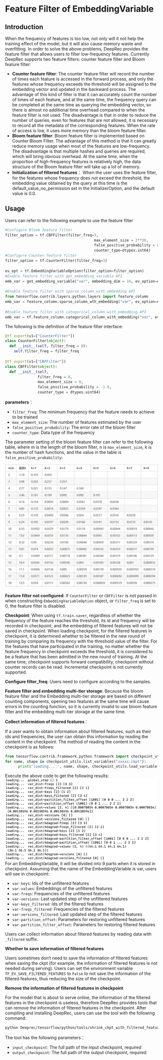 # Feature Filter of EmbeddingVariable
## Introduction
When the frequency of features is too low, not only will it not help the training effect of the model, but it will also cause memory waste and overfitting. In order to solve the above problems, DeepRec provides the feature filter that allows users to filter low-frequency features.
Currently DeepRec supports two feature filters: counter feature filter and Bloom feature filter:

- **Counter feature filter**: The counter feature filter will record the number of times each feature is accessed in the forward process, and only the features whose frequency exceeds the threshold will be assigned to the embedding vector and updated in the backward process. The advantage of this kind of filter is that it can accurately count the number of times of each feature, and at the same time, the frequency query can be completed at the same time as querying the embedding vector, so there is almost no additional time overhead compared to when the feature filter is not used. The disadvantage is that in order to reduce the number of queries, even for features that are not allowed, it is necessary to record all the metadata of the corresponding features. When the rate of access is low, it uses more memory than the bloom feature filter.
- **Bloom feature filter**: Bloom feature filter is implemented based on Counter Bloom Filter. The advantage of this method is that it can greatly reduce memory usage when most of the features are low-frequency. The disadvantage is that multiple hashes and queries are required, which will bring obvious overhead. At the same time, when the proportion of high-frequency features is relatively high, the data structure of the Bloom feature filter will take up a lot of memory.
- **Initialization of filtered features**： When the user uses the feature filter, for the features whose frequency does not exceed the threshold, the embedding value obtained by the query at this time is the default_value_no_permission set in the InitializerOption, and the default value is 0.0.

## Usage

Users can refer to the following example to use the feature filter

```python
#Configure Bloom feature filter
filter_option = tf.CBFFilter(filter_freq=3,
                                         max_element_size = 2**30,
                                         false_positive_probability = 0.01,
                                         counter_type=dtypes.int64)
#Configure Counter feature filter
filter_option = tf.CounterFilter(filter_freq=3)

ev_opt = tf.EmbeddingVariableOption(filter_option=filter_option)
#Enable feature filter with get_embedding_variable API
emb_var = get_embedding_variable("var", embedding_dim = 16, ev_option=ev_opt)

#Enable feature filter with sparse_column_with_embedding API
from tensorflow.contrib.layers.python.layers import feature_column
emb_var = feature_column.sparse_column_wth_embedding("var", ev_option=ev_opt)

#Enable feature filter with categorical_column_with_embedding API
emb_var = tf.feature_column.categorical_column_with_embedding("var", ev_option=ev_opt)
```
The following is the definition of the feature filter interface:
```python
@tf_export(v1=["CounterFilter"])
class CounterFilter(object):
  def __init__(self, filter_freq = 0):
    self.filter_freq = filter_freq
    
@tf_export(v1=["CBFFilter"])
class CBFFilter(object):
  def __init__(self,
               filter_freq = 0,
               max_element_size = 0,
               false_positive_probability = -1.0,
               counter_type = dtypes.uint64)
```
**parameters**：

- `filter_freq`: The minimum frequency that the feature needs to achieve to be trained
- `max_element_size`: The number of features estimated by the user
- `false_positive_probability`: The error rate of the bloom filter
- `counter_type`: Data type of the frequency

The parameter setting of the bloom feature filter can refer to the following table, where m is the length of the bloom filter, n is `max_element_size`, k is the number of hash functions, and the value in the table is `false_positive_probability`:

![img_1.png](Embedding-Variable/img_1.png)

**Feature filter not configured**: If `CounterFilter` or `CBFFilter` is not passed in when constructing `EmbeddingVariableOption` object, or `filter_freq` is set to 0, the feature filter is disabled.

**Checkpoint**: When using `tf.train.saver`, regardless of whether the frequency of the feature reaches the threshold, its id and frequency will be recorded in checkpoint, and the embedding of filtered features will not be saved in checkpoint. When loading checkpoint, for the filtered features in checkpoint, it is determined whether to be filtered in the new round of training by comparing its frequency with the threshold value of the filter. For the features that have participated in the training, no matter whether the feature frequency in checkpoint exceeds the threshold, it is considered to be a feature that has been admitted in the new round of training. At the same time, checkpoint supports forward compatibility, checkpoint without counter records can be read. Incremental checkpoint is not currently supported.

**Configure filter_freq**: Users need to configure according to the samples.

**Feature filter and embedding multi-tier storage**: Because the bloom feature filter and the Embedding multi-tier storage are based on different counting components, opening two features at the same time will cause errors in the counting function, so it is currently invalid to use bloom feature filter and the embedding multi-tier storage at the same time.

**Collect information of filtered features**：

If a user wants to obtain information about filtered features, such as their ids and frequencies, the user can obtain this information by reading the content in the checkpoint. The method of reading the content in the checkpoint is as follows:
```python
from tensorflow.contrib.framework.python.framework import checkpoint_utils
for name, shape in checkpoint_utils.list_variables("xxxxx.ckpt"):
      print('loading... ', name, shape, checkpoint_utils.load_variable("xxxxx.ckpt", name))
```

Execute the above code to get the following results:
![img_2.png](Embedding-Variable/img_2.jpg)
For an EmbeddingVariable, it will be divided into 9 parts when it is stored in checkpoint. Assuming that the name of the EmbeddingVariable is var, users will see in checkpoint:

- `var-keys`: Ids of the unfiltered features
- `var-values`: Embeddings of the unfiltered features
- `var-freqs`: Frequencies of the unfiltered features
- `var-versions`: Last updated step of the unfiltered features
- `var-keys_filtered`: Ids of the filtered features
- `var-freqs_filtered`: Frequencies of the filtered features
- `var-versions_filtered`: Last updated step of the filtered features
- `var-partition_offset`: Parameters for restoring unfiltered features
- `var-partition_filter_offset`: Parameters for restoring filtered features

Users can collect information about filtered features by reading data with `_filtered` suffix.

**Whether to save information of filtered features**

Users sometimes don‘t need to save the information of filtered features when saving the ckpt (for example, the information of filtered features is not needed during serving). Users can set the environment variable `TF_EV_SAVE_FILTERED_FEATURES` to `False` to not save the information of the filtered features, thus reducing the size of the checkpoint.

**Remove the information of filtered features in checkpoint**

For the model that is about to serve online, the information of the filtered features in the checkpoint is useless, therefore DeepRec provides tools that can remove the information of filtered features in the checkpoint. After compiling and installing DeepRec, users can use the tool with the following command:
```bash
python Deeprec/tensorflow/python/tools/shrink_ckpt_with_filtered_features.py --input_checkpoint /root/code/model.ckpt --output_checkpoint /root/shrink.ckpt
```
The tool has the following parameters：

- `input_checkpoint`: The full path of the input checkpoint, required
- `output_checkpoint`: The full path of the output checkpoint, required
